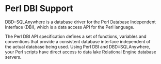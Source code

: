 <!-- loio3bda55b16c5f1014bee1acafb8d2d842 -->

# Perl DBI Support

DBD::SQLAnywhere is a database driver for the Perl Database Independent Interface \(DBI\), which is a data access API for the Perl language.

The Perl DBI API specification defines a set of functions, variables and conventions that provide a consistent database interface independent of the actual database being used. Using Perl DBI and DBD::SQLAnywhere, your Perl scripts have direct access to data lake Relational Engine database servers.

